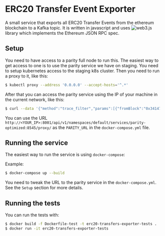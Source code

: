 # ERC20 Transfer Event Exporter

A small service that exports all ERC20 Transfer Events from the ethereum blockchain to a Kafka topic. It is written in javascript and uses ![web3.js](https://github.com/ethereum/web3.js/) library which implements the Ethereum JSON RPC spec.

## Setup

You need to have access to a parity full node to run this. The easiest way to get access to one is to
use the parity service we have on staging. You need to setup kubernetes access to the staging k8s cluster.
Then you need to run a proxy to it, like this:

```bash
$ kubectl proxy --address '0.0.0.0' --accept-hosts='^.*'
```

After that you can access the parity service using the IP of your machine in the current network, like
this:

```bash
$ curl --data '{"method":"trace_filter","params":[{"fromBlock":"0x34147D","toBlock":"0x34147D"}],"id":1,"jsonrpc":"2.0"}' -H "Content-Type: application/json" -X POST http://<YOUR_IP>:8001/api/v1/namespaces/default/services/parity-optimized:8545/proxy/
```

You can use the URL `http://<YOUR_IP>:8001/api/v1/namespaces/default/services/parity-optimized:8545/proxy/`
as the `PARITY_URL` in the `docker-compose.yml` file.

## Running the service

The easiest way to run the service is using `docker-compose`:

Example:

```bash
$ docker-compose up --build
```

You need to tweak the URL to the parity service in the `docker-compose.yml`. See the `Setup` section
for more details.

## Running the tests

You can run the tests with:

```bash
$ docker build -f Dockerfile-test -t erc20-transfers-exporter-tests .
$ docker run -it erc20-transfers-exporter-tests
```
